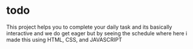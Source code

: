 # todo
This project helps you to complete your daily task and its basically interactive and we do get eager but by seeing the schedule where here i made this using HTML, CSS, and JAVASCRIPT
